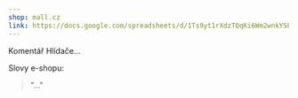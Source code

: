 ```yaml
---
shop: mall.cz
link: https://docs.google.com/spreadsheets/d/1Ts9yt1rXdzTQqKi6Wm2wnkY5P0OAEf3t8-YxoG2momI/edit?usp=sharing
---
```


Komentář Hlídače...

Slovy e-shopu:

> "..."
